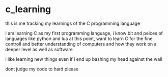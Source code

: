 # c_learning


this is me tracking my learnings of the C programming language 

I am learning C as my first programming language, i know bit and peices of languages like python and lua at this point, want to learn C for the fine controll and better understanding of computers and how they work on a deeper level as well as software

i like learning new things even if i end up bashing my head against the wall


dont judge my code to hard please 
